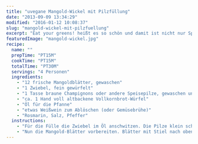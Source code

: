 ```yaml
---
title: "uvegane Mangold-Wickel mit Pilzfüllung"
date: "2013-09-09 13:34:29"
modified: "2016-01-12 10:08:37"
slug: "mangold-wickel-mit-pilzfuellung"
excerpt: "Eat your greens! heißt es so schön und damit ist nicht nur Spinat gemeint. Auch Mangold ist vielseitig einsetzbar und lässt sich in herrliche vegane Kreationen verwandeln wie zum Beispiel in diese Mangold-Wickel gefüllt mit Pilzen."
featuredImage: "mangold-wickel.jpg"
recipe:
  name: ""
  prepTime: "PT15M"
  cookTime: "PT15M"
  totalTime: "PT30M"
  servings: "4 Personen"
  ingredients:
    - "12 frische Mangoldblätter, gewaschen"
    - "1 Zwiebel, fein gewürfelt"
    - "1 Tasse braune Champignons oder andere Speisepilze, gewaschen und geputzt"
    - "ca. 1 Hand voll altbackene Vollkornbrot-Würfel"
    - "Öl für die Pfanne"
    - "etwas Weißwein zum Ablöschen (oder Gemüsebrühe)"
    - "Rosmarin, Salz, Pfeffer"
  instructions:
    - "Für die Fülle die Zwiebel im Öl anschwitzen. Die Pilze klein schneiden, in die Pfanne geben und kurz mitrösten. Mit Wein oder Brühe ablöschen, würzen und köcheln lassen. Wenn die Pilze weich sind, soviele Brotwürfel dazugeben, dass die überschüssige Soße aufgesaugt wird."
    - "Nun die Mangold-Blätter vorbereiten. Blätter mit Stiel nach oben hinlegen, eine Portion Füllung (ca. 2 EL) im unteren mittleren Drittel positionieren, die Seitenteile des Blatts darüberschlagen und nun von unten aufrollen. Rolle mit einem Zahnstocher fixieren. Die fertigen Wickel nun entweder in der Pfanne von allen Seiten anbraten oder für 8-10min in einem Dampfeinsatz mit wenig Wasser garen."
---
```



